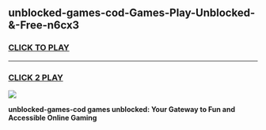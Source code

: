 
## unblocked-games-cod-Games-Play-Unblocked-&-Free-n6cx3
<h3>
<a href="https://premium76.site?title=unblocked-games-cod&ref=24A">CLICK TO PLAY</a></h3>
<hr>

<h3>
<a href="https://premium76.site?title=unblocked-games-cod&ref=24A">CLICK 2 PLAY</a>
  
</h3>

<a href="https://premium76.site?title=unblocked-games-cod&ref=24A"><img src="https://clearcache.store/games.png"></a>


**unblocked-games-cod games unblocked: Your Gateway to Fun and Accessible Online Gaming**
